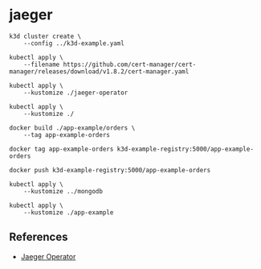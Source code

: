 # jaeger

```
k3d cluster create \
    --config ../k3d-example.yaml

kubectl apply \
    --filename https://github.com/cert-manager/cert-manager/releases/download/v1.8.2/cert-manager.yaml

kubectl apply \
    --kustomize ./jaeger-operator

kubectl apply \
    --kustomize ./
```

```
docker build ./app-example/orders \
    --tag app-example-orders

docker tag app-example-orders k3d-example-registry:5000/app-example-orders

docker push k3d-example-registry:5000/app-example-orders

kubectl apply \
    --kustomize ../mongodb

kubectl apply \
    --kustomize ./app-example
```

## References

* [Jaeger Operator](https://www.jaegertracing.io/docs/1.37/operator/)
